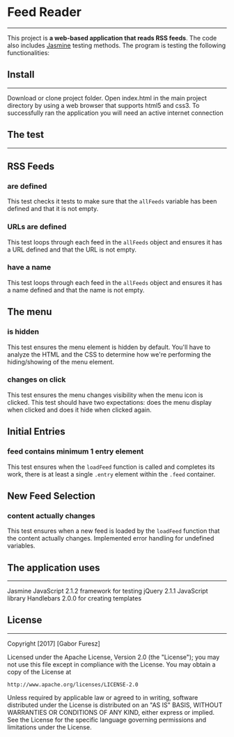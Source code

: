# Feed Reader
-------------
This project is **a web-based application that reads RSS feeds**.
The code also includes [Jasmine](http://jasmine.github.io/) testing methods.
The program is testing the following functionalities:

## Install
----------
Download or clone project folder.
Open index.html in the main project directory by using a web browser that supports html5 and css3.
To successfully ran the application you will need an active internet connection

## The test
------------

## RSS Feeds

### are defined
This test checks it tests to make sure that the `allFeeds` variable has been defined and that it is not empty.

### URLs are defined
This test loops through each feed in the `allFeeds` object and ensures it has a URL defined and that the URL is not empty.

### have a name
This test loops through each feed in the `allFeeds` object and ensures it has a name defined and that the name is not empty.

## The menu

### is hidden
This test ensures the menu element is hidden by default. You'll have to analyze the HTML and the CSS to determine how we're performing the hiding/showing of the menu element.

### changes on click
This test ensures the menu changes visibility when the menu icon is clicked. This test should have two expectations: does the menu display when clicked and does it hide when clicked again.

## Initial Entries

### feed contains minimum 1 entry element
This test ensures when the `loadFeed` function is called and completes its work, there is at least a single `.entry` element within the `.feed` container.

## New Feed Selection

### content actually changes
This test ensures when a new feed is loaded by the `loadFeed` function that the content actually changes.
Implemented error handling for undefined variables.

## The application uses
-----------------------
Jasmine JavaScript 2.1.2 framework for testing
jQuery 2.1.1 JavaScript library
Handlebars 2.0.0 for creating templates


## License
----------
Copyright [2017] [Gabor Furesz]

Licensed under the Apache License, Version 2.0 (the "License");
you may not use this file except in compliance with the License.
You may obtain a copy of the License at

    http://www.apache.org/licenses/LICENSE-2.0

Unless required by applicable law or agreed to in writing, software
distributed under the License is distributed on an "AS IS" BASIS,
WITHOUT WARRANTIES OR CONDITIONS OF ANY KIND, either express or implied.
See the License for the specific language governing permissions and
limitations under the License.
